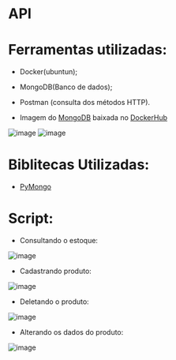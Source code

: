 # API

# Ferramentas utilizadas:

- Docker(ubuntun);
- MongoDB(Banco de dados);
- Postman (consulta dos métodos HTTP).

- Imagem do [MongoDB](https://hub.docker.com/_/mongo) baixada no [DockerHub](https://hub.docker.com/)

![image](https://user-images.githubusercontent.com/92878748/195913792-3e0024b7-ddd5-4753-b8a6-81e12a35de2a.png)
![image](https://user-images.githubusercontent.com/92878748/195913927-aafd4d93-b6eb-4a9d-a3f5-c9c9c28dbdc7.png)

# Biblitecas Utilizadas:
- [PyMongo](https://pypi.org/project/pymongo/)

# Script:

- Consultando o estoque:

![image](https://user-images.githubusercontent.com/92878748/195914549-f2faa9b3-7d3f-4c0c-a5a3-bc9eb1f919b0.png)

- Cadastrando produto:

![image](https://user-images.githubusercontent.com/92878748/195915136-1db403d8-f42a-44e8-9030-0868ca7e969a.png)

- Deletando o produto:

![image](https://user-images.githubusercontent.com/92878748/195915207-4f12bcca-7ff6-4920-a165-5098f981e7ed.png)


- Alterando os dados do produto:

![image](https://user-images.githubusercontent.com/92878748/195915275-43568a93-5a64-4d31-b3e3-de395010c2a5.png)


